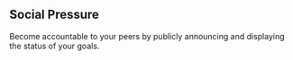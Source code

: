 ## Social Pressure

Become accountable to your peers by publicly announcing and displaying the
status of your goals.
